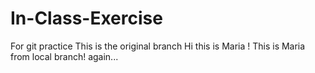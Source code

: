 # In-Class-Exercise
For git practice
This is the original branch
Hi this is Maria !
This is Maria from local branch! again...
